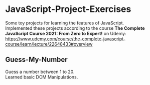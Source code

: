 # JavaScript-Project-Exercises

Some toy projects for learning the features of JavaScript.  
Implemented these projects according to the course **The Complete JavaScript Course 2021: From Zero to Expert!** on Udemy:  
https://www.udemy.com/course/the-complete-javascript-course/learn/lecture/22648433#overview  

## Guess-My-Number
Guess a number between 1 to 20.  
Learned basic DOM Manipulations.  